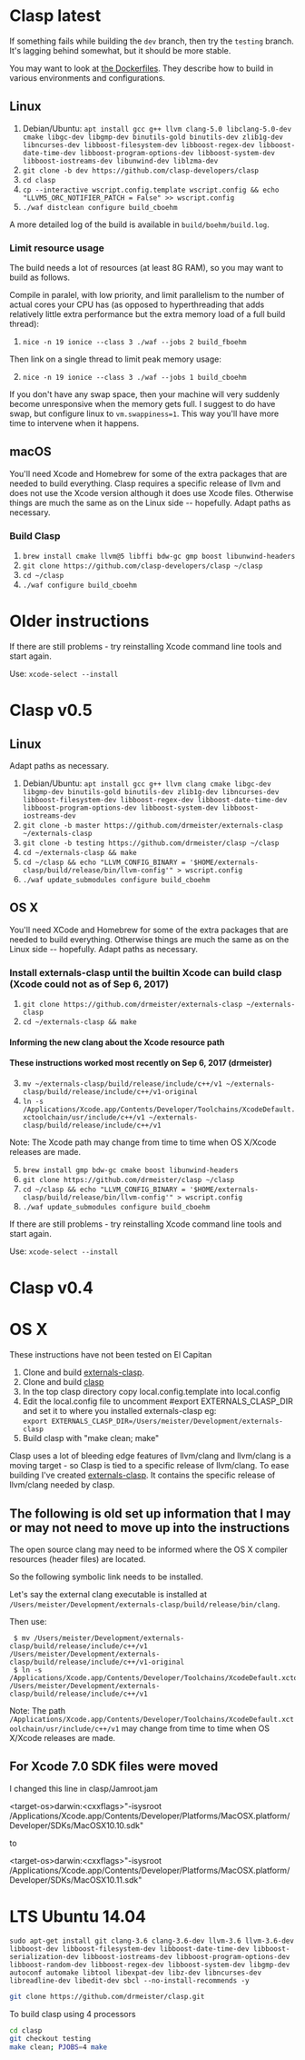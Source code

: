 # Clasp latest

If something fails while building the `dev` branch, then try the `testing` branch. It's lagging behind somewhat, but it should be more stable.

You may want to look at [the Dockerfiles](https://github.com/clasp-developers/clasp/blob/dev/tools/dockerfiles/). They describe how to build in various environments and configurations.

## Linux

1. Debian/Ubuntu: `apt install gcc g++ llvm clang-5.0 libclang-5.0-dev cmake libgc-dev libgmp-dev binutils-gold binutils-dev zlib1g-dev libncurses-dev libboost-filesystem-dev libboost-regex-dev libboost-date-time-dev libboost-program-options-dev libboost-system-dev libboost-iostreams-dev libunwind-dev liblzma-dev`
2. `git clone -b dev https://github.com/clasp-developers/clasp`
3. `cd clasp`
4. `cp --interactive wscript.config.template wscript.config && echo "LLVM5_ORC_NOTIFIER_PATCH = False" >> wscript.config`
5. `./waf distclean configure build_cboehm`

A more detailed log of the build is available in `build/boehm/build.log`.

### Limit resource usage

The build needs a lot of resources (at least 8G RAM), so you may want to build as follows.

Compile in paralel, with low priority, and limit parallelism to the number of actual cores your CPU has (as opposed to hyperthreading that adds relatively little extra performance but the extra memory load of a full build thread):

1. `nice -n 19 ionice --class 3 ./waf --jobs 2 build_fboehm`

Then link on a single thread to limit peak memory usage:

2. `nice -n 19 ionice --class 3 ./waf --jobs 1 build_cboehm`

If you don't have any swap space, then your machine will very suddenly become unresponsive when the memory gets full. I suggest to do have swap, but configure linux to `vm.swappiness=1`. This way you'll have more time to intervene when it happens.

## macOS
You'll need Xcode and Homebrew for some of the extra packages that are needed to build everything. Clasp requires a specific release of llvm and does not use the Xcode version although it does use Xcode files. Otherwise things are much the same as on the Linux side -- hopefully. Adapt paths as necessary.

### Build Clasp 
1. `brew install cmake llvm@5 libffi bdw-gc gmp boost libunwind-headers`
2. `git clone https://github.com/clasp-developers/clasp ~/clasp`
3. `cd ~/clasp`
4. `./waf configure build_cboehm`


# Older instructions
If there are still problems - try reinstalling Xcode command line tools and start again.

Use:     `xcode-select --install`

# Clasp v0.5
## Linux
Adapt paths as necessary. 

1. Debian/Ubuntu: `apt install gcc g++ llvm clang cmake libgc-dev libgmp-dev binutils-gold binutils-dev zlib1g-dev libncurses-dev libboost-filesystem-dev libboost-regex-dev libboost-date-time-dev libboost-program-options-dev libboost-system-dev libboost-iostreams-dev`
2. `git clone -b master https://github.com/drmeister/externals-clasp ~/externals-clasp`
3. `git clone -b testing https://github.com/drmeister/clasp ~/clasp`
4. `cd ~/externals-clasp && make`
5. `cd ~/clasp && echo "LLVM_CONFIG_BINARY = '$HOME/externals-clasp/build/release/bin/llvm-config'" > wscript.config`
6. `./waf update_submodules configure build_cboehm`

## OS X
You'll need XCode and Homebrew for some of the extra packages that are needed to build everything. Otherwise things are much the same as on the Linux side -- hopefully. Adapt paths as necessary.

### Install externals-clasp until the builtin Xcode can build clasp (Xcode could not as of Sep 6, 2017)
1. `git clone https://github.com/drmeister/externals-clasp ~/externals-clasp`
2. `cd ~/externals-clasp && make`

#### Informing the new clang about the Xcode resource path
#### These instructions worked most recently on Sep 6, 2017 (drmeister) 

3. `mv ~/externals-clasp/build/release/include/c++/v1 ~/externals-clasp/build/release/include/c++/v1-original`
4. `ln -s /Applications/Xcode.app/Contents/Developer/Toolchains/XcodeDefault.xctoolchain/usr/include/c++/v1 ~/externals-clasp/build/release/include/c++/v1`

Note: The Xcode path may change from time to time when OS X/Xcode releases are made.

5. `brew install gmp bdw-gc cmake boost libunwind-headers`
6. `git clone https://github.com/drmeister/clasp ~/clasp`
7. `cd ~/clasp && echo "LLVM_CONFIG_BINARY = '$HOME/externals-clasp/build/release/bin/llvm-config'" > wscript.config`
8. `./waf update_submodules configure build_cboehm`

If there are still problems - try reinstalling Xcode command line tools and start again.

Use:     `xcode-select --install`

# Clasp v0.4
# OS X
These instructions have not been tested on El Capitan

1. Clone and build [externals-clasp](http://github.com/drmeister/externals-clasp).
1. Clone and build [clasp](http://github.com/drmeister/clasp)
1. In the top clasp directory copy local.config.template into local.config
1. Edit the local.config file to uncomment #export EXTERNALS_CLASP_DIR and set it to where you installed externals-clasp
eg:<br>
`export EXTERNALS_CLASP_DIR=/Users/meister/Development/externals-clasp`
1. Build clasp with "make clean; make"

Clasp uses a lot of bleeding edge features of llvm/clang and llvm/clang is a moving target - so Clasp is tied to a specific release of llvm/clang. To ease building I've created [externals-clasp](http://github.com/drmeister/externals-clasp). It contains the specific release of llvm/clang needed by clasp.

## The following is old set up information that I may or may not need to move up into the instructions
The open source clang may need to be informed where the OS X compiler resources (header files) are located.

So the following symbolic link needs to be installed.

Let's say the external clang executable is installed at `/Users/meister/Development/externals-clasp/build/release/bin/clang`.

Then use:  

     $ mv /Users/meister/Development/externals-clasp/build/release/include/c++/v1 /Users/meister/Development/externals-clasp/build/release/include/c++/v1-original  
     $ ln -s /Applications/Xcode.app/Contents/Developer/Toolchains/XcodeDefault.xctoolchain/usr/include/c++/v1 /Users/meister/Development/externals-clasp/build/release/include/c++/v1

Note: The path `/Applications/Xcode.app/Contents/Developer/Toolchains/XcodeDefault.xctoolchain/usr/include/c++/v1` may change from time to time when OS X/Xcode releases are made.

## For Xcode 7.0  SDK files were moved
I changed this line in clasp/Jamroot.jam

&lt;target-os&gt;darwin:&lt;cxxflags&gt;"-isysroot /Applications/Xcode.app/Contents/Developer/Platforms/MacOSX.platform/Developer/SDKs/MacOSX10.10.sdk"

to 

&lt;target-os&gt;darwin:&lt;cxxflags&gt;"-isysroot /Applications/Xcode.app/Contents/Developer/Platforms/MacOSX.platform/Developer/SDKs/MacOSX10.11.sdk"

# LTS Ubuntu 14.04
```
sudo apt-get install git clang-3.6 clang-3.6-dev llvm-3.6 llvm-3.6-dev libboost-dev libboost-filesystem-dev libboost-date-time-dev libboost-serialization-dev libboost-iostreams-dev libboost-program-options-dev libboost-random-dev libboost-regex-dev libboost-system-dev libgmp-dev autoconf automake libtool libexpat-dev libz-dev libncurses-dev libreadline-dev libedit-dev sbcl --no-install-recommends -y
```
```bash
git clone https://github.com/drmeister/clasp.git
```
To build clasp using 4 processors
```bash
cd clasp
git checkout testing
make clean; PJOBS=4 make
````